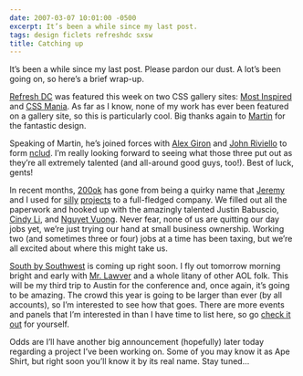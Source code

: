 ```yaml
---
date: 2007-03-07 10:01:00 -0500
excerpt: It’s been a while since my last post.
tags: design ficlets refreshdc sxsw
title: Catching up
---
```


It’s been a while since my last post. Please pardon our dust. A lot’s been going on, so here’s a brief wrap-up.

[Refresh DC](http://refresh-dc.org/) was featured this week on two CSS gallery sites: [Most Inspired](http://www.mostinspired.com/) and [CSS Mania](http://cssmania.com/galleries/2007/03/07/refreshdc.php). As far as I know, none of my work has ever been featured on a gallery site, so this is particularly cool. Big thanks again to [Martin](http://www.marylandmedia.com/) for the fantastic design.

Speaking of Martin, he’s joined forces with [Alex Giron](http://www.cssbeauty.com/) and [John Riviello](http://www.johnriviello.com/) to form [nclud](http://nclud.com/). I’m really looking forward to seeing what those three put out as they’re all extremely talented (and all-around good guys, too!). Best of luck, gents!

In recent months, [200ok](http://200ok.net/) has gone from being a quirky name that [Jeremy](http://www.carbauja.com/) and I used for [silly](http://groupr.200ok.net/) [projects](http://contactr.200ok.net/) to a full-fledged company. We filled out all the paperwork and hooked up with the amazingly talented Justin Babuscio, [Cindy Li](http://cindyli.com/), and [Nguyet Vuong](http://www.newwaydesign.com/). Never fear, none of us are quitting our day jobs yet, we’re just trying our hand at small business ownership. Working two (and sometimes three or four) jobs at a time has been taxing, but we’re all excited about where this might take us.

[South by Southwest](http://2007.sxsw.com/) is coming up right soon. I fly out tomorrow morning bright and early with [Mr. Lawver](http://lawver.net/) and a whole litany of other AOL folk. This will be my third trip to Austin for the conference and, once again, it’s going to be amazing. The crowd this year is going to be larger than ever (by all accounts), so I’m interested to see how that goes. There are more events and panels that I’m interested in than I have time to list here, so go [check it out](http://2007.sxsw.com/interactive/) for yourself.

Odds are I’ll have another big announcement (hopefully) later today regarding a project I’ve been working on. Some of you may know it as Ape Shirt, but right soon you’ll know it by its real name. Stay tuned…